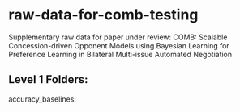 # raw-data-for-comb-testing
Supplementary raw data for paper under review: COMB: Scalable Concession-driven Opponent Models using Bayesian Learning for Preference Learning in Bilateral Multi-issue Automated Negotiation

## Level 1 Folders: 

<ib>accuracy_baselines: 
